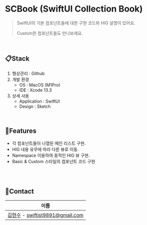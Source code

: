 # SCBook (SwiftUI Collection Book)

> SwiftUI의 기본 컴포넌트들에 대한 구현 코드와 HIG 설명이 있어요.
>
> Custom한 컴포넌트들도 만나보세요.

<br/>

## 📋Stack

1. 형상관리 : Github
2. 개발 환경
   - OS : MacOS (M1Pro)
   - IDE : Xcode 13.3
3. 상세 사용
   - Application : SwiftUI
   - Design : Sketch

<br/>

## 🔨Features

- 각 컴포넌트들이 나열된 메인 리스트 구현.
- HIG 내용 유무에 따라 다른 뷰로 이동.
- Namespace 이용하여 동적인 HIG 뷰 구현.
- Basic & Custom 스타일의 컴포넌트 코드 구현

<br/>


<br/>

## 💬Contact

| 이름                                                         |
| ------------------------------------------------------------ |
| [김현수](https://github.com/BrightHyeon) - swiftist9891@gmail.com |

